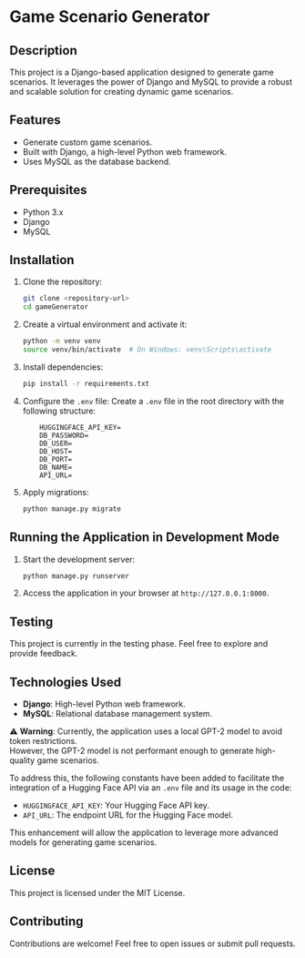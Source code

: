 # Game Scenario Generator

## Description
This project is a Django-based application designed to generate game scenarios. It leverages the power of Django and MySQL to provide a robust and scalable solution for creating dynamic game scenarios.

## Features
- Generate custom game scenarios.
- Built with Django, a high-level Python web framework.
- Uses MySQL as the database backend.

## Prerequisites
- Python 3.x
- Django
- MySQL

## Installation

1. Clone the repository:
    ```bash
    git clone <repository-url>
    cd gameGenerator
    ```

2. Create a virtual environment and activate it:
    ```bash
    python -m venv venv
    source venv/bin/activate  # On Windows: venv\Scripts\activate
    ```

3. Install dependencies:
    ```bash
    pip install -r requirements.txt
    ```

4. Configure the `.env` file:
    Create a `.env` file in the root directory with the following structure:
    ```
        HUGGINGFACE_API_KEY=
        DB_PASSWORD=
        DB_USER=
        DB_HOST=
        DB_PORT=
        DB_NAME=
        API_URL=
    ```

5. Apply migrations:
    ```bash
    python manage.py migrate
    ```

## Running the Application in Development Mode

1. Start the development server:
    ```bash
    python manage.py runserver
    ```

2. Access the application in your browser at `http://127.0.0.1:8000`.

## Testing
This project is currently in the testing phase. Feel free to explore and provide feedback.

## Technologies Used
- **Django**: High-level Python web framework.
- **MySQL**: Relational database management system.

⚠️ **Warning**: Currently, the application uses a local GPT-2 model to avoid token restrictions.  
However, the GPT-2 model is not performant enough to generate high-quality game scenarios.  

To address this, the following constants have been added to facilitate the integration of a Hugging Face API via an `.env` file and its usage in the code:

- `HUGGINGFACE_API_KEY`: Your Hugging Face API key.
- `API_URL`: The endpoint URL for the Hugging Face model.

This enhancement will allow the application to leverage more advanced models for generating game scenarios.


## License
This project is licensed under the MIT License.

## Contributing
Contributions are welcome! Feel free to open issues or submit pull requests.
